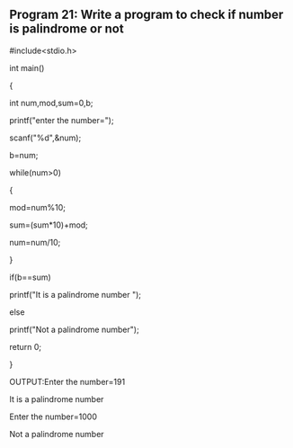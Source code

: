 ## Program 21: Write a program to check if number is palindrome or not
#include<stdio.h>

int main()

{

int num,mod,sum=0,b;

printf("enter the number=");

scanf("%d",&num);

b=num;

while(num>0)

{

mod=num%10;

sum=(sum*10)+mod;

num=num/10;

}

if(b==sum)

printf("It is a palindrome number ");

else

printf("Not a palindrome number");

return 0;

}

OUTPUT:Enter the number=191

It is a palindrome number

Enter the number=1000

Not a palindrome number
